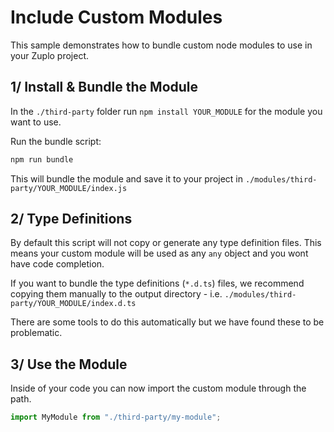 # Include Custom Modules

This sample demonstrates how to bundle custom node modules to use in your Zuplo project.

## 1/ Install & Bundle the Module

In the `./third-party` folder run `npm install YOUR_MODULE` for the module you want to use.

Run the bundle script:

```bash
npm run bundle
```

This will bundle the module and save it to your project in `./modules/third-party/YOUR_MODULE/index.js`

## 2/ Type Definitions

By default this script will not copy or generate any type definition files. This means your custom module will be used as any `any` object and you wont have code completion.

If you want to bundle the type definitions (`*.d.ts`) files, we recommend copying them manually to the output directory - i.e. `./modules/third-party/YOUR_MODULE/index.d.ts`

There are some tools to do this automatically but we have found these to be problematic.

## 3/ Use the Module

Inside of your code you can now import the custom module through the path.

```ts
import MyModule from "./third-party/my-module";
```
